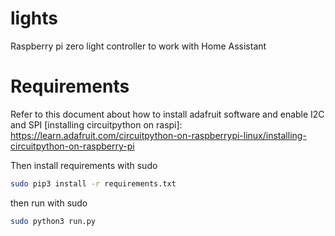 # lights
Raspberry pi zero light controller to work with Home Assistant

# Requirements
Refer to this document about how to install adafruit software and enable I2C and SPI
[installing circuitpython on raspi]: https://learn.adafruit.com/circuitpython-on-raspberrypi-linux/installing-circuitpython-on-raspberry-pi

Then install requirements with sudo
```bash
sudo pip3 install -r requirements.txt
```
then run with sudo

```bash
sudo python3 run.py
```